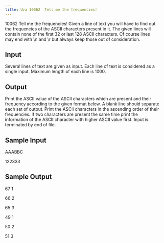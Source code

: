 ```yaml
---
title: Uva 10062  Tell me the frequencies!
---
```


10062 Tell me the frequencies!
Given a line of text you will have to find out the frequencies of the ASCII characters present in it. The
given lines will contain none of the first 32 or last 128 ASCII characters. Of course lines may end with
\n and \r but always keep those out of consideration.

## Input
Several lines of text are given as input. Each line of text is considered as a single input. Maximum
length of each line is 1000.

## Output
Print the ASCII value of the ASCII characters which are present and their frequency according to the
given format below. A blank line should separate each set of output. Print the ASCII characters in the
ascending order of their frequencies. If two characters are present the same time print the information
of the ASCII character with higher ASCII value first. Input is terminated by end of file.

## Sample Input
<p>AAABBC</p><p>122333</p><p></p>

## Sample Output
<p>67 1</p><p>66 2</p><p>65 3</p><p></p><p>49 1</p><p>50 2</p><p>51 3</p>